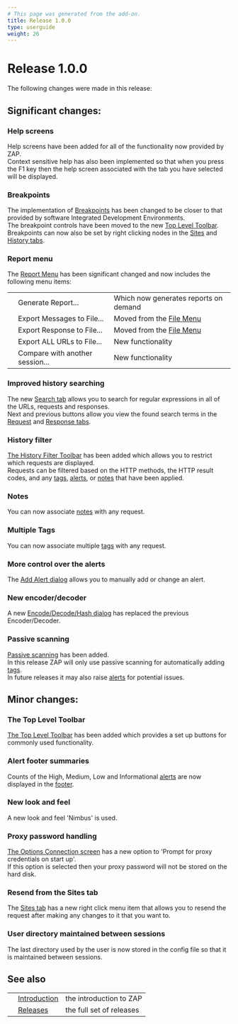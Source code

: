 ```yaml
---
# This page was generated from the add-on.
title: Release 1.0.0
type: userguide
weight: 26
---
```


# Release 1.0.0

The following changes were made in this release:

## Significant changes:

### Help screens

Help screens have been added for all of the functionality now provided by ZAP.  
Context sensitive help has also been implemented so that when you press the F1 key then the help screen associated with the tab you have selected will be displayed.

### Breakpoints

The implementation of [Breakpoints](/docs/desktop/start/features/breakpoints/) has been changed to be closer to that provided by software Integrated Development Environments.  
The breakpoint controls have been moved to the new [Top Level Toolbar](/docs/desktop/ui/tltoolbar/).  
Breakpoints can now also be set by right clicking nodes in the [Sites](/docs/desktop/ui/tabs/sites/) and [History tabs](/docs/desktop/ui/tabs/history/).

### Report menu

The [Report Menu](/docs/desktop/ui/tlmenu/report/) has been significant changed and now includes the following menu items:

|   |                                 |                                                           |
|---|---------------------------------|-----------------------------------------------------------|
|   | Generate Report...              | Which now generates reports on demand                     |
|   | Export Messages to File...      | Moved from the [File Menu](/docs/desktop/ui/tlmenu/file/) |
|   | Export Response to File...      | Moved from the [File Menu](/docs/desktop/ui/tlmenu/file/) |
|   | Export ALL URLs to File...      | New functionality                                         |
|   | Compare with another session... | New functionality                                         |

### Improved history searching

The new [Search tab](/docs/desktop/ui/tabs/search/) allows you to search for regular expressions in all of the URLs, requests and responses.   
Next and previous buttons allow you view the found search terms in the [Request](/docs/desktop/ui/tabs/request/) and [Response tabs](/docs/desktop/ui/tabs/response/).   

### History filter

[The History Filter Toolbar](/docs/desktop/ui/tabs/history/) has been added which allows you to restrict which requests are displayed.  
Requests can be filtered based on the HTTP methods, the HTTP result codes, and any [tags](/docs/desktop/start/features/tags/), [alerts](/docs/desktop/start/features/alerts/), or [notes](/docs/desktop/start/features/notes/) that have been applied.

### Notes

You can now associate [notes](/docs/desktop/start/features/notes/) with any request.

### Multiple Tags

You can now associate multiple [tags](/docs/desktop/start/features/tags/) with any request.

### More control over the alerts

The [Add Alert dialog](/docs/desktop/ui/dialogs/addalert/) allows you to manually add or change an alert.

### New encoder/decoder

A new [Encode/Decode/Hash dialog](/docs/desktop/ui/dialogs/enc_dec/) has replaced the previous Encoder/Decoder.

### Passive scanning

[Passive scanning](/docs/desktop/start/features/pscan/) has been added.  
In this release ZAP will only use passive scanning for automatically adding [tags](/docs/desktop/start/features/tags/).  
In future releases it may also raise [alerts](/docs/desktop/start/features/alerts/) for potential issues.

## Minor changes:

### The Top Level Toolbar

[The Top Level Toolbar](/docs/desktop/ui/tltoolbar/) has been added which provides a set up buttons for commonly used functionality.

### Alert footer summaries

Counts of the High, Medium, Low and Informational [alerts](/docs/desktop/start/features/alerts/) are now displayed in the [footer](/docs/desktop/ui/footer/).

### New look and feel

A new look and feel 'Nimbus' is used.

### Proxy password handling

[The Options Connection screen](/docs/desktop/ui/dialogs/options/connection/) has a new option to 'Prompt for proxy credentials on start up'.  
If this option is selected then your proxy password will not be stored on the hard disk.

### Resend from the Sites tab

The [Sites tab](/docs/desktop/ui/tabs/sites/) has a new right click menu item that allows you to resend the request after making any changes to it that you want to.

### User directory maintained between sessions

The last directory used by the user is now stored in the config file so that it is maintained between sessions.

## See also

|   |                                     |                          |
|---|-------------------------------------|--------------------------|
|   | [Introduction](/docs/desktop/)      | the introduction to ZAP  |
|   | [Releases](/docs/desktop/releases/) | the full set of releases |
